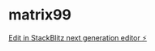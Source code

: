 # matrix99

[Edit in StackBlitz next generation editor ⚡️](https://stackblitz.com/~/github.com/kvartiil/matrix99)